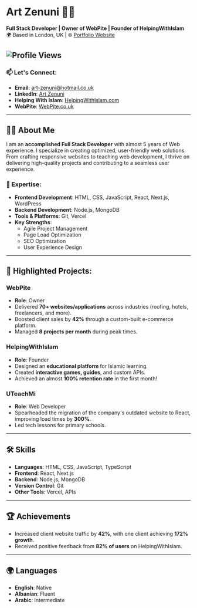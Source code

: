 # Art Zenuni 👨‍💻  
**Full Stack Developer | Owner of WebPite | Founder of HelpingWithIslam**  
🌍 Based in London, UK | 🌐 [Portfolio Website](https://artzenuniportfolio.vercel.app/)  

![Profile Views](https://komarev.com/ghpvc/?username=artzenuni&color=brightgreen)
---

### 📫 Let's Connect:
- **Email**: [art-zenuni@hotmail.co.uk](mailto:art-zenuni@hotmail.co.uk)
- **LinkedIn**: [Art Zenuni](https://www.linkedin.com/in/art-zenuni-979193315/)
- **Helping With Islam**: [HelpingWithIslam.com](https://HelpingWithIslam.com)  
- **WebPite**: [WebPite.co.uk](https://WebPite.co.uk)

---

## 👨‍💻 About Me
I am an **accomplished Full Stack Developer** with almost 5 years of Web experience. I specialize in creating optimized, user-friendly web solutions. From crafting responsive websites to teaching web development, I thrive on delivering high-quality projects and contributing to a seamless user experience.  

### 🚀 Expertise:
- **Frontend Development**: HTML, CSS, JavaScript, React, Next.js, WordPress
- **Backend Development**: Node.js, MongoDB  
- **Tools & Platforms**: Git, Vercel  
- **Key Strengths**:  
  - Agile Project Management  
  - Page Load Optimization  
  - SEO Optimization  
  - User Experience Design  

---

## 🌟 Highlighted Projects:

### **WebPite**
- **Role**: Owner  
- Delivered **70+ websites/applications** across industries (roofing, hotels, freelancers, and more).  
- Boosted client sales by **42%** through a custom-built e-commerce platform.  
- Managed **8 projects per month** during peak times.  

### **HelpingWithIslam**
- **Role**: Founder  
- Designed an **educational platform** for Islamic learning.  
- Created **interactive games, guides**, and custom APIs.  
- Achieved an almost **100% retention rate** in the first month!  

### **UTeachMi**
- **Role**: Web Developer
- Spearheaded the migration of the company's outdated website to React, improving load times by **300%**.  
- Led tech lessons for primary schools.

---

## 🛠️ Skills

- **Languages**: HTML, CSS, JavaScript, TypeScript  
- **Frontend**: React, Next.js  
- **Backend**: Node.js, MongoDB  
- **Version Control**: Git  
- **Other Tools**: Vercel, APIs  

---

## 🏆 Achievements
- Increased client website traffic by **42%**, with one client achieving **172% growth**.  
- Received positive feedback from **82% of users** on HelpingWithIslam.  

---

## 🌍 Languages  
- **English**: Native  
- **Albanian**: Fluent  
- **Arabic**: Intermediate  


